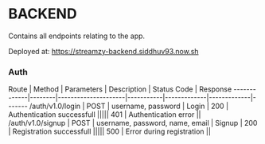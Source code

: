 # BACKEND

Contains all endpoints relating to the app.

Deployed at: https://streamzy-backend.siddhuv93.now.sh

### Auth

Route        | Method | Parameters | Description | Status Code | Response
-------------|--------|---------------------|-----------|-------------|-------------|-------
/auth/v1.0/login  | POST   | username, password | Login | 200 | Authentication successfull
||||| 401 | Authentication error
||
/auth/v1.0/signup | POST | username, password, name, email | Signup | 200 | Registration successfull
||||| 500 | Error during registration
||